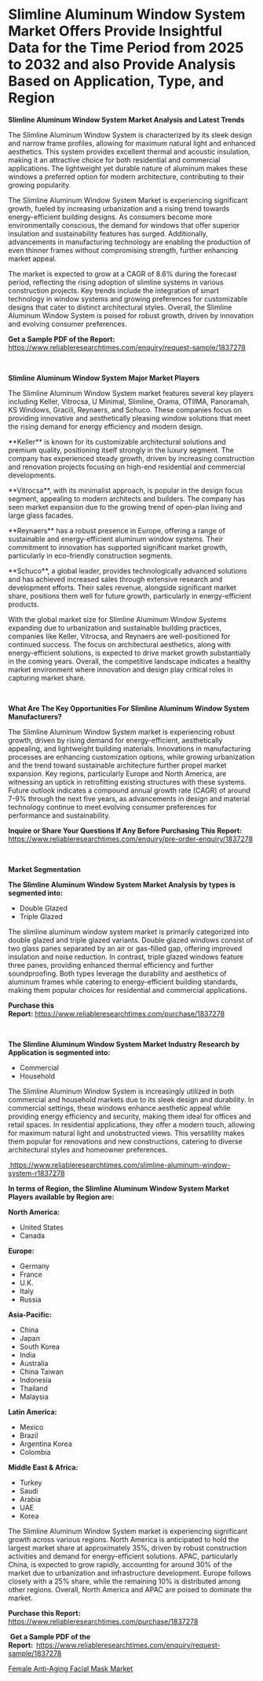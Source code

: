 <p><h1>Slimline Aluminum Window System Market Offers Provide Insightful Data for the Time Period from 2025 to 2032 and also Provide Analysis Based on Application, Type, and Region</h1></p><p><strong>Slimline Aluminum Window System Market Analysis and Latest Trends</strong></p>
<p><p>The Slimline Aluminum Window System is characterized by its sleek design and narrow frame profiles, allowing for maximum natural light and enhanced aesthetics. This system provides excellent thermal and acoustic insulation, making it an attractive choice for both residential and commercial applications. The lightweight yet durable nature of aluminum makes these windows a preferred option for modern architecture, contributing to their growing popularity.</p><p>The Slimline Aluminum Window System Market is experiencing significant growth, fueled by increasing urbanization and a rising trend towards energy-efficient building designs. As consumers become more environmentally conscious, the demand for windows that offer superior insulation and sustainability features has surged. Additionally, advancements in manufacturing technology are enabling the production of even thinner frames without compromising strength, further enhancing market appeal. </p><p>The market is expected to grow at a CAGR of 8.6% during the forecast period, reflecting the rising adoption of slimline systems in various construction projects. Key trends include the integration of smart technology in window systems and growing preferences for customizable designs that cater to distinct architectural styles. Overall, the Slimline Aluminum Window System is poised for robust growth, driven by innovation and evolving consumer preferences.</p></p>
<p><strong>Get a Sample PDF of the Report:&nbsp;</strong> <a href="https://www.reliableresearchtimes.com/enquiry/request-sample/1837278?utm_campaign=3287&utm_medium=2&utm_source=Github&utm_content=ia&utm_term=05042025&utm_id=slimline-aluminum-window-system">https://www.reliableresearchtimes.com/enquiry/request-sample/1837278</a></p>
<p>&nbsp;</p>
<p><strong>Slimline Aluminum Window System Major Market Players</strong></p>
<p><p>The Slimline Aluminum Window System market features several key players including Keller, Vitrocsa, U Minimal, Slimline, Orama, OTIIMA, Panoramah, KS Windows, Gracili, Reynaers, and Schuco. These companies focus on providing innovative and aesthetically pleasing window solutions that meet the rising demand for energy efficiency and modern design.</p><p>**Keller** is known for its customizable architectural solutions and premium quality, positioning itself strongly in the luxury segment. The company has experienced steady growth, driven by increasing construction and renovation projects focusing on high-end residential and commercial developments.</p><p>**Vitrocsa**, with its minimalist approach, is popular in the design focus segment, appealing to modern architects and builders. The company has seen market expansion due to the growing trend of open-plan living and large glass facades. </p><p>**Reynaers** has a robust presence in Europe, offering a range of sustainable and energy-efficient aluminum window systems. Their commitment to innovation has supported significant market growth, particularly in eco-friendly construction segments.</p><p>**Schuco**, a global leader, provides technologically advanced solutions and has achieved increased sales through extensive research and development efforts. Their sales revenue, alongside significant market share, positions them well for future growth, particularly in energy-efficient products.</p><p>With the global market size for Slimline Aluminum Window Systems expanding due to urbanization and sustainable building practices, companies like Keller, Vitrocsa, and Reynaers are well-positioned for continued success. The focus on architectural aesthetics, along with energy-efficient solutions, is expected to drive market growth substantially in the coming years. Overall, the competitive landscape indicates a healthy market environment where innovation and design play critical roles in capturing market share.</p></p>
<p>&nbsp;</p>
<p><strong>What Are The Key Opportunities For Slimline Aluminum Window System Manufacturers?</strong></p>
<p><p>The Slimline Aluminum Window System market is experiencing robust growth, driven by rising demand for energy-efficient, aesthetically appealing, and lightweight building materials. Innovations in manufacturing processes are enhancing customization options, while growing urbanization and the trend toward sustainable architecture further propel market expansion. Key regions, particularly Europe and North America, are witnessing an uptick in retrofitting existing structures with these systems. Future outlook indicates a compound annual growth rate (CAGR) of around 7-9% through the next five years, as advancements in design and material technology continue to meet evolving consumer preferences for performance and sustainability.</p></p>
<p><strong>Inquire or Share Your Questions If Any Before Purchasing This Report:</strong> <a href="https://www.reliableresearchtimes.com/enquiry/pre-order-enquiry/1837278?utm_campaign=3287&utm_medium=2&utm_source=Github&utm_content=ia&utm_term=05042025&utm_id=slimline-aluminum-window-system">https://www.reliableresearchtimes.com/enquiry/pre-order-enquiry/1837278</a></p>
<p>&nbsp;</p>
<p><strong>Market Segmentation</strong></p>
<p><strong>The Slimline Aluminum Window System Market Analysis by types is segmented into:</strong></p>
<p><ul><li>Double Glazed</li><li>Triple Glazed</li></ul></p>
<p><p>The slimline aluminum window system market is primarily categorized into double glazed and triple glazed variants. Double glazed windows consist of two glass panes separated by an air or gas-filled gap, offering improved insulation and noise reduction. In contrast, triple glazed windows feature three panes, providing enhanced thermal efficiency and further soundproofing. Both types leverage the durability and aesthetics of aluminum frames while catering to energy-efficient building standards, making them popular choices for residential and commercial applications.</p></p>
<p><strong>Purchase this Report:&nbsp;</strong><a href="https://www.reliableresearchtimes.com/purchase/1837278?utm_campaign=3287&utm_medium=2&utm_source=Github&utm_content=ia&utm_term=05042025&utm_id=slimline-aluminum-window-system">https://www.reliableresearchtimes.com/purchase/1837278</a></p>
<p>&nbsp;</p>
<p><strong>The Slimline Aluminum Window System Market Industry Research by Application is segmented into:</strong></p>
<p><ul><li>Commercial</li><li>Household</li></ul></p>
<p><p>The Slimline Aluminum Window System is increasingly utilized in both commercial and household markets due to its sleek design and durability. In commercial settings, these windows enhance aesthetic appeal while providing energy efficiency and security, making them ideal for offices and retail spaces. In residential applications, they offer a modern touch, allowing for maximum natural light and unobstructed views. This versatility makes them popular for renovations and new constructions, catering to diverse architectural styles and homeowner preferences.</p></p>
<p><a href="https://www.reliableresearchtimes.com/slimline-aluminum-window-system-r1837278?utm_campaign=3287&utm_medium=2&utm_source=Github&utm_content=ia&utm_term=05042025&utm_id=slimline-aluminum-window-system">&nbsp;https://www.reliableresearchtimes.com/slimline-aluminum-window-system-r1837278</a></p>
<p><strong>In terms of Region, the Slimline Aluminum Window System Market Players available by Region are:</strong></p>
<p>
    <p> <strong> North America: </strong>
        <ul>
            <li>United States</li>
            <li>Canada</li>
        </ul>
        </p> 
    <p> <strong> Europe: </strong>
        <ul>
            <li>Germany</li>
            <li>France</li>
            <li>U.K.</li>
            <li>Italy</li>
            <li>Russia</li>
        </ul>
        </p> 
    <p> <strong> Asia-Pacific: </strong>
        <ul>
            <li>China</li>
            <li>Japan</li>
            <li>South Korea</li>
            <li>India</li>
            <li>Australia</li>
            <li>China Taiwan</li>
            <li>Indonesia</li>
            <li>Thailand</li>
            <li>Malaysia</li>
        </ul>
        </p> 
    <p> <strong> Latin America: </strong>
        <ul>
            <li>Mexico</li>
            <li>Brazil</li>
            <li>Argentina Korea</li>
            <li>Colombia</li>
        </ul>
        </p> 
    <p> <strong> Middle East & Africa: </strong>
        <ul>
            <li>Turkey</li>
            <li>Saudi</li>
            <li>Arabia</li>
            <li>UAE</li>
            <li>Korea</li>
        </ul>
    </p>
    </p>
<p><p>The Slimline Aluminum Window System market is experiencing significant growth across various regions. North America is anticipated to hold the largest market share at approximately 35%, driven by robust construction activities and demand for energy-efficient solutions. APAC, particularly China, is expected to grow rapidly, accounting for around 30% of the market due to urbanization and infrastructure development. Europe follows closely with a 25% share, while the remaining 10% is distributed among other regions. Overall, North America and APAC are poised to dominate the market.</p></p>
<p><strong>Purchase this Report: </strong><a href="https://www.reliableresearchtimes.com/purchase/1837278?utm_campaign=3287&utm_medium=2&utm_source=Github&utm_content=ia&utm_term=05042025&utm_id=slimline-aluminum-window-system">https://www.reliableresearchtimes.com/purchase/1837278</a></p>
<p>&nbsp;<strong>Get a Sample PDF of the Report:&nbsp;&nbsp;</strong><a href="https://www.reliableresearchtimes.com/enquiry/request-sample/1837278?utm_campaign=3287&utm_medium=2&utm_source=Github&utm_content=ia&utm_term=05042025&utm_id=slimline-aluminum-window-system">https://www.reliableresearchtimes.com/enquiry/request-sample/1837278</a></p>
<p><strong></strong></p>
<p><p><a href="https://github.com/tanckfelli84/Market-Research-Report-List-1/blob/main/female-anti-aging-facial-mask-market.md?utm_campaign=3287&utm_medium=2&utm_source=Github&utm_content=ia&utm_term=05042025&utm_id=slimline-aluminum-window-system">Female Anti-Aging Facial Mask Market</a></p></p>